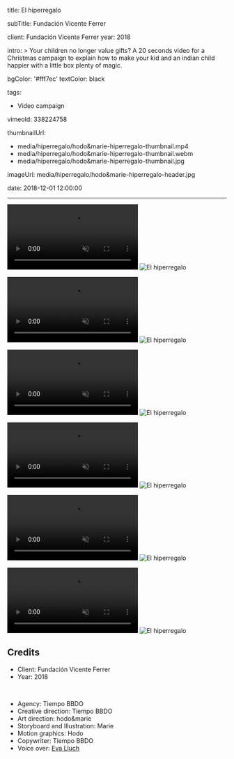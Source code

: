 title: El hiperregalo

subTitle: Fundación Vicente Ferrer

client: Fundación Vicente Ferrer
year: 2018

intro: >
  Your children no longer value gifts? A 20 seconds video for a Christmas campaign to explain how to make your kid and an indian child happier with a little box plenty of magic.

bgColor: '#fff7ec'
textColor: black

tags:
  - Video campaign

vimeoId: 338224758

thumbnailUrl:
  - media/hiperregalo/hodo&marie-hiperregalo-thumbnail.mp4
  - media/hiperregalo/hodo&marie-hiperregalo-thumbnail.webm
  - media/hiperregalo/hodo&marie-hiperregalo-thumbnail.jpg

imageUrl: media/hiperregalo/hodo&marie-hiperregalo-header.jpg

date: 2018-12-01 12:00:00



---

<!-- This is a 3x VIDEO gallery -->
<!-- Always add a linebreak between images -->
<!-- It needs two images between paragraph tags -->
<div class="gallery gallery-video gallery-3">

<p>
	<video playsinline="playsinline" muted>
			<source src="/media/hiperregalo/hodo&marie-hiperregalo-01.mp4" type="video/mp4">
			<source src="/media/hiperregalo/hodo&marie-hiperregalo-01.webm" type="video/webm">
	</video>
	<img src="/media/hiperregalo/hodo&marie-hiperregalo-01.jpg" alt="El hiperregalo">
</p>

<p>
	<video playsinline="playsinline" muted>
			<source src="/media/hiperregalo/hodo&marie-hiperregalo-02.mp4" type="video/mp4">
			<source src="/media/hiperregalo/hodo&marie-hiperregalo-02.webm" type="video/webm">
	</video>
	<img src="/media/hiperregalo/hodo&marie-hiperregalo-02.jpg" alt="El hiperregalo">
</p>

<p>
	<video playsinline="playsinline" muted>
			<source src="/media/hiperregalo/hodo&marie-hiperregalo-03.mp4" type="video/mp4">
			<source src="/media/hiperregalo/hodo&marie-hiperregalo-03.webm" type="video/webm">
	</video>
	<img src="/media/hiperregalo/hodo&marie-hiperregalo-03.jpg" alt="El hiperregalo">
</p>




</div>



<!-- This is a 3x VIDEO gallery -->
<!-- Always add a linebreak between images -->
<!-- It needs two images between paragraph tags -->
<div class="gallery gallery-video gallery-3">

<p>
	<video playsinline="playsinline" muted>
			<source src="/media/hiperregalo/hodo&marie-hiperregalo-04.mp4" type="video/mp4">
			<source src="/media/hiperregalo/hodo&marie-hiperregalo-04.webm" type="video/webm">
	</video>
	<img src="/media/hiperregalo/hodo&marie-hiperregalo-04.jpg" alt="El hiperregalo">
</p>

<p>
	<video playsinline="playsinline" muted>
			<source src="/media/hiperregalo/hodo&marie-hiperregalo-05.mp4" type="video/mp4">
			<source src="/media/hiperregalo/hodo&marie-hiperregalo-05.webm" type="video/webm">
	</video>
	<img src="/media/hiperregalo/hodo&marie-hiperregalo-05.jpg" alt="El hiperregalo">
</p>

<p>
	<video playsinline="playsinline" muted>
			<source src="/media/hiperregalo/hodo&marie-hiperregalo-06.mp4" type="video/mp4">
			<source src="/media/hiperregalo/hodo&marie-hiperregalo-06.webm" type="video/webm">
	</video>
	<img src="/media/hiperregalo/hodo&marie-hiperregalo-06.jpg" alt="El hiperregalo">
</p>

</div>



<!-- Sample credits secion -->
## Credits

* Client: Fundación Vicente Ferrer
* Year: 2018  
  
<br>

* Agency: Tiempo BBDO
* Creative direction: Tiempo BBDO
* Art direction: hodo&marie
* Storyboard and Illustration: Marie
* Motion graphics: Hodo
* Copywriter: Tiempo BBDO
* Voice over: <a href="http://www.evalluch.cat" target="_blank">Eva Lluch</a>